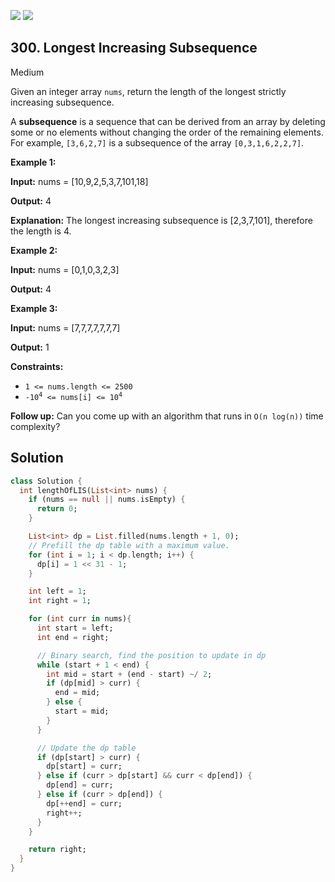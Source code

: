 [![](https://img.shields.io/github/stars/LeetCode-in-Dart/LeetCode-in-Dart?label=Stars&style=flat-square)](https://github.com/LeetCode-in-Dart/LeetCode-in-Dart)
[![](https://img.shields.io/github/forks/LeetCode-in-Dart/LeetCode-in-Dart?label=Fork%20me%20on%20GitHub%20&style=flat-square)](https://github.com/LeetCode-in-Dart/LeetCode-in-Dart/fork)

## 300\. Longest Increasing Subsequence

Medium

Given an integer array `nums`, return the length of the longest strictly increasing subsequence.

A **subsequence** is a sequence that can be derived from an array by deleting some or no elements without changing the order of the remaining elements. For example, `[3,6,2,7]` is a subsequence of the array `[0,3,1,6,2,2,7]`.

**Example 1:**

**Input:** nums = [10,9,2,5,3,7,101,18]

**Output:** 4

**Explanation:** The longest increasing subsequence is [2,3,7,101], therefore the length is 4.

**Example 2:**

**Input:** nums = [0,1,0,3,2,3]

**Output:** 4

**Example 3:**

**Input:** nums = [7,7,7,7,7,7,7]

**Output:** 1

**Constraints:**

*   `1 <= nums.length <= 2500`
*   <code>-10<sup>4</sup> <= nums[i] <= 10<sup>4</sup></code>

**Follow up:** Can you come up with an algorithm that runs in `O(n log(n))` time complexity?

## Solution

```dart
class Solution {
  int lengthOfLIS(List<int> nums) {
    if (nums == null || nums.isEmpty) {
      return 0;
    }

    List<int> dp = List.filled(nums.length + 1, 0);
    // Prefill the dp table with a maximum value.
    for (int i = 1; i < dp.length; i++) {
      dp[i] = 1 << 31 - 1;
    }

    int left = 1;
    int right = 1;

    for (int curr in nums){
      int start = left;
      int end = right;

      // Binary search, find the position to update in dp
      while (start + 1 < end) {
        int mid = start + (end - start) ~/ 2;
        if (dp[mid] > curr) {
          end = mid;
        } else {
          start = mid;
        }
      }

      // Update the dp table
      if (dp[start] > curr) {
        dp[start] = curr;
      } else if (curr > dp[start] && curr < dp[end]) {
        dp[end] = curr;
      } else if (curr > dp[end]) {
        dp[++end] = curr;
        right++;
      }
    }

    return right;
  }
}
```